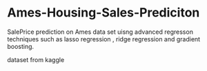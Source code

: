 # Ames-Housing-Sales-Prediciton
SalePrice prediction on Ames data set uisng advanced regresson techniques such as lasso regression , ridge regression and gradient boosting. 

dataset from kaggle

